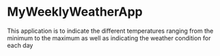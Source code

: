 # MyWeeklyWeatherApp
This application is to indicate the different temperatures ranging from the minimum to the maximum as well as indicating the weather condition for each day 
